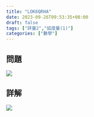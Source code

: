 ```yaml
---
title: "LOK6QRHA"
date: 2023-09-26T09:53:35+08:00
draft: false
tags: ["評量2","弧度量(1)"]
categories: ["數學"]
---
```

<!--more-->

## 問題
<img src="/posts/solution/LOK6QRHA-q.png">

## 詳解
<img src="/posts/solution/LOK6QRHA-sol.png">
